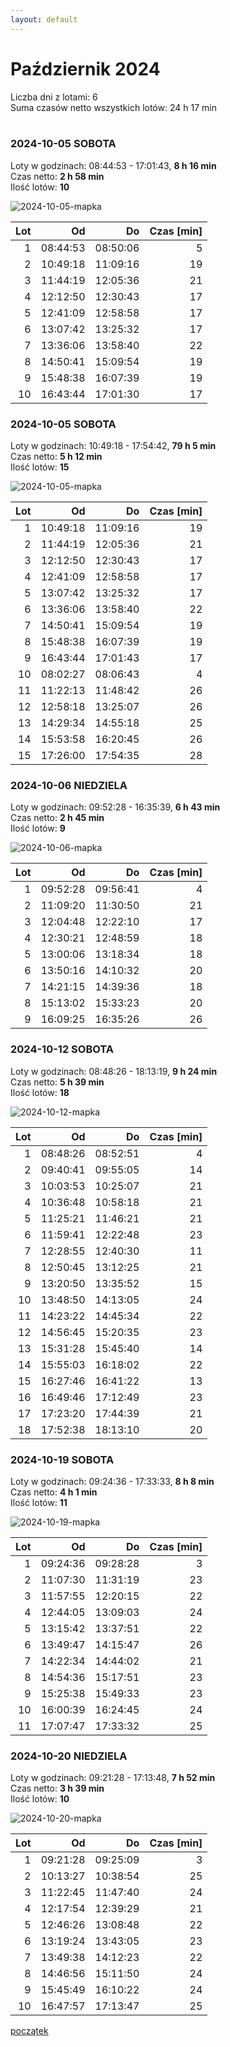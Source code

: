 ```yaml
---
layout: default
---
```

# Październik 2024

Liczba dni z lotami: 6<br>
Suma czasów netto wszystkich lotów: 24 h 17 min<br>
<br>


### 2024-10-05 SOBOTA

Loty w godzinach: 08:44:53 - 17:01:43, **8 h 16 min**  
Czas netto: **2 h 58 min**  
Ilość lotów: **10**  

![2024-10-05-mapka](./2024-10-05/map.jpg)

|Lot|Od|Do|Czas [min]|
|----:|--------:|--------:|--------:|
|1|08:44:53|08:50:06|5|
|2|10:49:18|11:09:16|19|
|3|11:44:19|12:05:36|21|
|4|12:12:50|12:30:43|17|
|5|12:41:09|12:58:58|17|
|6|13:07:42|13:25:32|17|
|7|13:36:06|13:58:40|22|
|8|14:50:41|15:09:54|19|
|9|15:48:38|16:07:39|19|
|10|16:43:44|17:01:30|17|


### 2024-10-05 SOBOTA

Loty w godzinach: 10:49:18 - 17:54:42, **79 h 5 min**  
Czas netto: **5 h 12 min**  
Ilość lotów: **15**  

![2024-10-05-mapka](./2024-10-05/map.jpg)

|Lot|Od|Do|Czas [min]|
|----:|--------:|--------:|--------:|
|1|10:49:18|11:09:16|19|
|2|11:44:19|12:05:36|21|
|3|12:12:50|12:30:43|17|
|4|12:41:09|12:58:58|17|
|5|13:07:42|13:25:32|17|
|6|13:36:06|13:58:40|22|
|7|14:50:41|15:09:54|19|
|8|15:48:38|16:07:39|19|
|9|16:43:44|17:01:43|17|
|10|08:02:27|08:06:43|4|
|11|11:22:13|11:48:42|26|
|12|12:58:18|13:25:07|26|
|13|14:29:34|14:55:18|25|
|14|15:53:58|16:20:45|26|
|15|17:26:00|17:54:35|28|


### 2024-10-06 NIEDZIELA

Loty w godzinach: 09:52:28 - 16:35:39, **6 h 43 min**  
Czas netto: **2 h 45 min**  
Ilość lotów: **9**  

![2024-10-06-mapka](./2024-10-06/map.jpg)

|Lot|Od|Do|Czas [min]|
|----:|--------:|--------:|--------:|
|1|09:52:28|09:56:41|4|
|2|11:09:20|11:30:50|21|
|3|12:04:48|12:22:10|17|
|4|12:30:21|12:48:59|18|
|5|13:00:06|13:18:34|18|
|6|13:50:16|14:10:32|20|
|7|14:21:15|14:39:36|18|
|8|15:13:02|15:33:23|20|
|9|16:09:25|16:35:26|26|


### 2024-10-12 SOBOTA

Loty w godzinach: 08:48:26 - 18:13:19, **9 h 24 min**  
Czas netto: **5 h 39 min**  
Ilość lotów: **18**  

![2024-10-12-mapka](./2024-10-12/map.jpg)

|Lot|Od|Do|Czas [min]|
|----:|--------:|--------:|--------:|
|1|08:48:26|08:52:51|4|
|2|09:40:41|09:55:05|14|
|3|10:03:53|10:25:07|21|
|4|10:36:48|10:58:18|21|
|5|11:25:21|11:46:21|21|
|6|11:59:41|12:22:48|23|
|7|12:28:55|12:40:30|11|
|8|12:50:45|13:12:25|21|
|9|13:20:50|13:35:52|15|
|10|13:48:50|14:13:05|24|
|11|14:23:22|14:45:34|22|
|12|14:56:45|15:20:35|23|
|13|15:31:28|15:45:40|14|
|14|15:55:03|16:18:02|22|
|15|16:27:46|16:41:22|13|
|16|16:49:46|17:12:49|23|
|17|17:23:20|17:44:39|21|
|18|17:52:38|18:13:10|20|


### 2024-10-19 SOBOTA

Loty w godzinach: 09:24:36 - 17:33:33, **8 h 8 min**  
Czas netto: **4 h 1 min**  
Ilość lotów: **11**  

![2024-10-19-mapka](./2024-10-19/map.jpg)

|Lot|Od|Do|Czas [min]|
|----:|--------:|--------:|--------:|
|1|09:24:36|09:28:28|3|
|2|11:07:30|11:31:19|23|
|3|11:57:55|12:20:15|22|
|4|12:44:05|13:09:03|24|
|5|13:15:42|13:37:51|22|
|6|13:49:47|14:15:47|26|
|7|14:22:34|14:44:02|21|
|8|14:54:36|15:17:51|23|
|9|15:25:38|15:49:33|23|
|10|16:00:39|16:24:45|24|
|11|17:07:47|17:33:32|25|


### 2024-10-20 NIEDZIELA

Loty w godzinach: 09:21:28 - 17:13:48, **7 h 52 min**  
Czas netto: **3 h 39 min**  
Ilość lotów: **10**  

![2024-10-20-mapka](./2024-10-20/map.jpg)

|Lot|Od|Do|Czas [min]|
|----:|--------:|--------:|--------:|
|1|09:21:28|09:25:09|3|
|2|10:13:27|10:38:54|25|
|3|11:22:45|11:47:40|24|
|4|12:17:54|12:39:29|21|
|5|12:46:26|13:08:48|22|
|6|13:19:24|13:43:05|23|
|7|13:49:38|14:12:23|22|
|8|14:46:56|15:11:50|24|
|9|15:45:49|16:10:22|24|
|10|16:47:57|17:13:47|25|


[początek](./)
